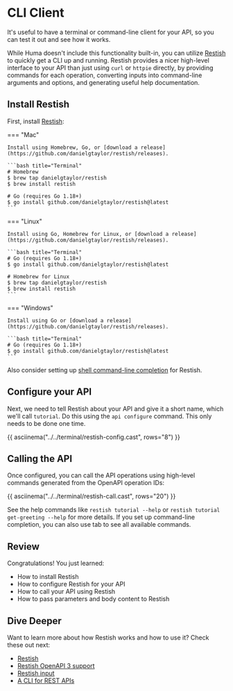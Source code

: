 # CLI Client

It's useful to have a terminal or command-line client for your API, so you can test it out and see how it works.

While Huma doesn't include this functionality built-in, you can utilize [Restish](https://rest.sh/) to quickly get a CLI up and running. Restish provides a nicer high-level interface to your API than just using `curl` or `httpie` directly, by providing commands for each operation, converting inputs into command-line arguments and options, and generating useful help documentation.

## Install Restish

First, install [Restish](https://rest.sh/):

=== "Mac"

    Install using Homebrew, Go, or [download a release](https://github.com/danielgtaylor/restish/releases).

    ```bash title="Terminal"
    # Homebrew
    $ brew tap danielgtaylor/restish
    $ brew install restish

    # Go (requires Go 1.18+)
    $ go install github.com/danielgtaylor/restish@latest
    ```

=== "Linux"

    Install using Go, Homebrew for Linux, or [download a release](https://github.com/danielgtaylor/restish/releases).

    ```bash title="Terminal"
    # Go (requires Go 1.18+)
    $ go install github.com/danielgtaylor/restish@latest

    # Homebrew for Linux
    $ brew tap danielgtaylor/restish
    $ brew install restish
    ```

=== "Windows"

    Install using Go or [download a release](https://github.com/danielgtaylor/restish/releases).

    ```bash title="Terminal"
    # Go (requires Go 1.18+)
    $ go install github.com/danielgtaylor/restish@latest
    ```

Also consider setting up [shell command-line completion](https://rest.sh/#/guide?id=shell-command-line-completion) for Restish.

## Configure your API

Next, we need to tell Restish about your API and give it a short name, which we'll call `tutorial`. Do this using the `api configure` command. This only needs to be done one time.

{{ asciinema("../../terminal/restish-config.cast", rows="8") }}

## Calling the API

Once configured, you can call the API operations using high-level commands generated from the OpenAPI operation IDs:

{{ asciinema("../../terminal/restish-call.cast", rows="20") }}

See the help commands like `restish tutorial --help` or `restish tutorial get-greeting --help` for more details. If you set up command-line completion, you can also use tab to see all available commands.

## Review

Congratulations! You just learned:

-   How to install Restish
-   How to configure Restish for your API
-   How to call your API using Restish
-   How to pass parameters and body content to Restish

## Dive Deeper

Want to learn more about how Restish works and how to use it? Check these out next:

-   [Restish](https://rest.sh/)
-   [Restish OpenAPI 3 support](https://rest.sh/#/openapi)
-   [Restish input](https://rest.sh/#/input)
-   [A CLI for REST APIs](https://dev.to/danielgtaylor/a-cli-for-rest-apis-part-1-104b)
